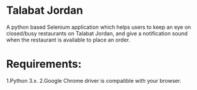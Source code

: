 # Talabat Jordan
A python based Selenium application which helps users to keep an eye on closed/busy restaurants on Talabat Jordan, and give a notification sound when the restaurant is available to place an order.  

# Requirements:
1.Python 3.x.
2.Google Chrome driver is compatible with your browser.
